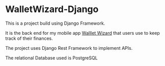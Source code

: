 # WalletWizard-Django

This is a project build using Django Framework.

It is the back end for my mobile app [Walllet Wizard](https://github.com/Brian-Mulei/walletwizard) that users use to keep track of their finances.

The project uses Django Rest Framework to implement APIs.

The relational Database used is PostgreSQL

